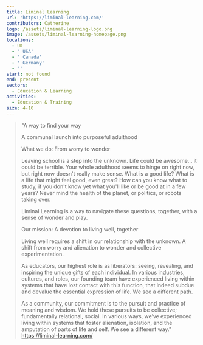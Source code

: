 ```yaml
---
title: Liminal Learning
url: 'https://liminal-learning.com/'
contributors: Catherine
logo: /assets/liminal-learning-logo.png
image: /assets/liminal-learning-homepage.png
locations:
  - UK
  - ' USA'
  - ' Canada'
  - ' Germany'
  - ''
start: not found
end: present
sectors:
  - Education & Learning
activities:
  - Education & Training
size: 4-10
---
```

> "A way to find your way
> 
> A communal launch into purposeful adulthood
> 
> What we do: From worry to wonder
> 
> Leaving school is a step into the unknown. Life could be awesome… it could be terrible. Your whole adulthood seems to hinge on right now, but right now doesn't really make sense. What is a good life? What is a life that might feel good, even great? How can you know what to study, if you don't know yet what you'll like or be good at in a few years? Never mind the health of the planet, or politics, or robots taking over.
> 
> Liminal Learning is a way to navigate these questions, together, with a sense of wonder and play.
> 
> Our mission: A devotion to living well, together
> 
> Living well requires a shift in our relationship with the unknown. A shift from worry and alienation to wonder and collective experimentation.
> 
> As educators, our highest role is as liberators: seeing, revealing, and inspiring the unique gifts of each individual. In various industries, cultures, and roles, our founding team have experienced living within systems that have lost contact with this function, that indeed subdue and devalue the essential expression of life. We see a different path.
> 
> As a community, our commitment is to the pursuit and practice of meaning and wisdom. We hold these pursuits to be collective; fundamentally relational, social. In various ways, we’ve experienced living within systems that foster alienation, isolation, and the amputation of parts of life and self. We see a different way."
> https://liminal-learning.com/ 
